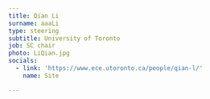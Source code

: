 ```yaml
---
title: Qian Li
surname: aaaLi
type: steering
subtitle: University of Toronto
job: SC chair
photo: LiQian.jpg
socials:
  - link: 'https://www.ece.utoronto.ca/people/qian-l/'
    name: Site

---
```

